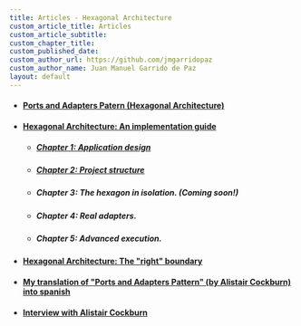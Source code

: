 ```yaml
---
title: Articles - Hexagonal Architecture
custom_article_title: Articles
custom_article_subtitle:
custom_chapter_title:
custom_published_date:
custom_author_url: https://github.com/jmgarridopaz
custom_author_name: Juan Manuel Garrido de Paz
layout: default
---
```


- #### [Ports and Adapters Patern (Hexagonal Architecture)](https://jmgarridopaz.github.io/content/hexagonalarchitecture.html)

- #### [Hexagonal Architecture: An implementation guide](https://jmgarridopaz.github.io/content/hexagonalarchitecture-ig/intro.html)

  - ##### [Chapter 1: Application design](https://jmgarridopaz.github.io/content/hexagonalarchitecture-ig/chapter1.html)

  - ##### [Chapter 2: Project structure](https://jmgarridopaz.github.io/content/hexagonalarchitecture-ig/chapter2.html)

  - ##### Chapter 3: The hexagon in isolation. (Coming soon!)

  - ##### Chapter 4: Real adapters.

  - ##### Chapter 5: Advanced execution.

- #### [Hexagonal Architecture: The "right" boundary](https://jmgarridopaz.github.io/content/therightboundary.html)

- #### [My translation of "Ports and Adapters Pattern" (by Alistair Cockburn) into spanish](https://jmgarridopaz.github.io/content/hexagonalarchitecturespanish.html)

- #### [Interview with Alistair Cockburn](https://jmgarridopaz.github.io/content/interviewalistair.html)
